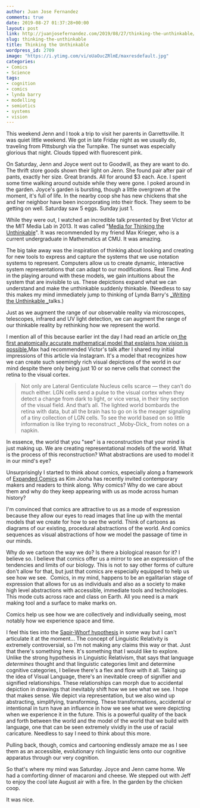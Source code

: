 ```yaml
---
author: Juan Jose Fernandez
comments: true
date: 2019-08-27 01:37:28+00:00
layout: post
link: http://juanjosefernandez.com/2019/08/27/thinking-the-unthinkable/
slug: thinking-the-unthinkable
title: Thinking the Unthinkable
wordpress_id: 2709
image: "https://i.ytimg.com/vi/oUaOucZRlmE/maxresdefault.jpg"
categories:
- Comics
- Science
tags:
- cognition
- comics
- lynda barry
- modelling
- semiotics
- systems
- vision
---
```


This weekend Jenn and I took a trip to visit her parents in Garrettsville. It was quiet little weekend. We got in late Friday night as we usually do, traveling from Pittsburgh via the Turnpike. The sunset was especially glorious that night. Clouds tipped with fluorescent pink.

On Saturday, Jenn and Joyce went out to Goodwill, as they are want to do. The thrift store goods shown their light on Jenn. She found pair after pair of pants, exactly her size. Great brands. All for around $3 each. Ace. I spent some time walking around outside while they were gone. I poked around in the garden. Joyce's garden is bursting, though a little overgrown at the moment, it's full of life. In the nearby coop she has new chickens that she and her neighbor have been incorporating into their flock. They seem to be getting on well. Saturday saw 5 eggs. Sunday just 1.

While they were out, I watched an incredible talk presented by Bret Victor at the MIT Media Lab in 2013. It was called "[Media for Thinking the Unthinkable](https://www.youtube.com/watch?v=oUaOucZRlmE&feature=youtu.be)". It was recommended by my friend Max Krieger, who is a current undergraduate in Mathematics at CMU. It was amazing.

The big take away was the inspiration of thinking about looking and creating for new tools to express and capture the systems that we use notation systems to represent. Computers allow us to create dynamic, interactive system representations that can adapt to our modifications. Real Time. And in the playing around with these models, we gain intuitions about the system that are invisible to us. These depictions expand what we can understand and make the unthinkable suddenly thinkable. (Needless to say this makes my mind immediately jump to thinking of Lynda Barry's [_Writing the Unthinkable _](https://www.youtube.com/watch?reload=9&v=GjofUnKK20M)talks.)

Just as we augment the range of our observable reality via microscopes, telescopes, infrared and UV light detection, we can augment the range of our thinkable reality by rethinking how we represent the world.

I mention all of this because earlier int the day I had read an article on[ the first anatomically accurate mathematical model that explains how vision is possible.](https://www.quantamagazine.org/a-mathematical-model-unlocks-the-secrets-of-vision-20190821/?utm_source=pocket-newtab)Max had recommended Victor's talk after I shared my initial impressions of this article via Instagram. It's a model that recognizes how we can create such seemingly rich visual depictions of the world in our mind despite there only being just 10 or so nerve cells that connect the retina to the visual cortex.


<blockquote>Not only are Lateral Genticulate Nucleus cells scarce — they can’t do much either. LGN cells send a pulse to the visual cortex when they detect a change from dark to light, or vice versa, in their tiny section of the visual field. And that’s all. The lighted world bombards the retina with data, but all the brain has to go on is the meager signaling of a tiny collection of LGN cells. To see the world based on so little information is like trying to reconstruct _Moby-Dick_ from notes on a napkin.</blockquote>


In essence, the world that you "see" is a reconstruction that your mind is just making up. We are creating representational models of the world. What is the process of this reconstruction? What abstractions are used to model it in our mind's eye?

Unsurprisingly I started to think about comics, especially along a framework of [Expanded Comics](https://kimjooha.com/post/182486562547/expanded-comics) as Kim Jooha has recently invited contemporary makers and readers to think along. Why comics? Why do we care about them and why do they keep appearing with us as mode across human history?

I'm convinced that comics are attractive to us as a mode of expression because they allow our eyes to read images that line up with the mental models that we create for how to see the world. Think of cartoons as diagrams of our existing, procedural abstractions of the world. And comics sequences as visual abstractions of how we model the passage of time in our minds.

Why do we cartoon the way we do? Is there a biological reason for it? I believe so. I believe that comics offer us a mirror to see an expression of the tendencies and limits of our biology. This is not to say other forms of culture don't allow for that, but just that comics are especially equipped to help us see how we see.  Comics, in my mind, happens to be an egalitarian stage of expression that allows for us as individuals and also as a society to make high level abstractions with accessible, immediate tools and technologies. This mode cuts across race and class on Earth. All you need is a mark making tool and a surface to make marks on.

Comics help us see how we are collectively and individually seeing, most notably how we experience space and time.

I feel this ties into the [Sapir-Whorf hypothesis](https://en.wikipedia.org/wiki/Linguistic_relativity) in some way but I can't articulate it at the moment... The concept of Linguistic Relativity is extremely controversial, so I'm not making any claims this way or that. Just that there's something here. It's something that I would like to explore. Unlike the strong hypothesis in Linguistic Relativism, that says that language _determines_ thought and that linguistic categories limit and determine cognitive categories, I believe there's a flex and flow with it all. Taking up the idea of Visual Language, there's an inevitable creep of signifier and signified relationships. These relationships can morph due to accidental depiction in drawings that inevitably shift how we see what we see. I hope that makes sense. We depict via representation, but we also wind up abstracting, simplifying, transforming. These transformations, accidental or intentional in turn have an influence in how we see what we were depicting when we experience it in the future. This is a powerful quality of the back and forth between the world and the model of the world that we build with language, one that can be seen extremely vividly in the use of racial caricature. Needless to say I need to think about this more.

Pulling back, though, comics and cartooning endlessly amaze me as I see them as an accessible, evolutionary rich linguistic lens onto our cognitive apparatus through our very cognition.

So that's where my mind was Saturday. Joyce and Jenn came home. We had a comforting dinner of macaroni and cheese. We stepped out with Jeff to enjoy the cool late August air with a fire. In the garden by the chicken coop.

It was nice.
